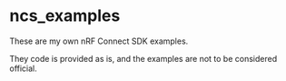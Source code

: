 # ncs_examples

These are my own nRF Connect SDK examples.

They code is provided as is, and the examples are not to be considered official.
